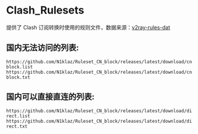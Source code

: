 # Clash_Rulesets
提供了 Clash 订阅转换时使用的规则文件，数据来源：[v2ray-rules-dat
](https://github.com/Loyalsoldier/v2ray-rules-dat)

## 国内无法访问的列表:  
`https://github.com/N1klaz/Ruleset_CN_block/releases/latest/download/cnblock.list`  
`https://github.com/N1klaz/Ruleset_CN_block/releases/latest/download/cnblock.txt` 
## 国内可以直接直连的列表:  
`https://github.com/N1klaz/Ruleset_CN_block/releases/latest/download/direct.list` 
`https://github.com/N1klaz/Ruleset_CN_block/releases/latest/download/direct.txt`  
  
